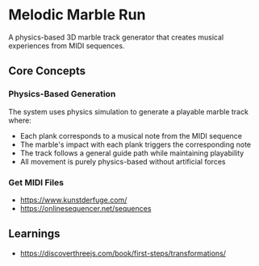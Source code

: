 # Melodic Marble Run

A physics-based 3D marble track generator that creates musical experiences from MIDI sequences.

## Core Concepts

### Physics-Based Generation

The system uses physics simulation to generate a playable marble track where:

- Each plank corresponds to a musical note from the MIDI sequence
- The marble's impact with each plank triggers the corresponding note
- The track follows a general guide path while maintaining playability
- All movement is purely physics-based without artificial forces

### Get MIDI Files
- https://www.kunstderfuge.com/
- https://onlinesequencer.net/sequences

## Learnings
- https://discoverthreejs.com/book/first-steps/transformations/